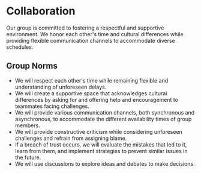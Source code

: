 # Collaboration

Our group is committed to fostering a respectful and supportive environment. 
We honor each other's time and cultural differences while providing flexible 
communication channels to accommodate diverse schedules.

## Group Norms

- We will respect each other's time while remaining flexible and understanding 
  of unforeseen delays.
- We will create a supportive space that acknowledges cultural differences by 
  asking for and offering help and encouragement to teammates facing challenges.
- We will provide various communication channels, both synchronous and 
  asynchronous, to accommodate the different availability times of group members.
- We will provide constructive criticism while considering unforeseen challenges 
  and refrain from assigning blame.
- If a breach of trust occurs, we will evaluate the mistakes that led to it, 
  learn from them, and implement strategies to prevent similar issues in the 
  future.
- We will use discussions to explore ideas and debates to make decisions.
